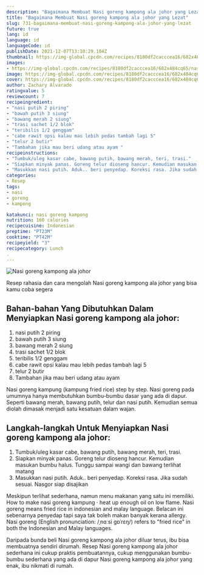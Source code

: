 ```yaml
---
description: "Bagaimana Membuat Nasi goreng kampong ala johor yang Lezat"
title: "Bagaimana Membuat Nasi goreng kampong ala johor yang Lezat"
slug: 731-bagaimana-membuat-nasi-goreng-kampong-ala-johor-yang-lezat
future: true
lang: id
language: id
languageCode: id
publishDate: 2021-12-07T13:10:29.104Z 
thumbnail: https://img-global.cpcdn.com/recipes/8180df2cacccea16/682x484cq65/nasi-goreng-kampong-ala-johor-foto-resep-utama.png
images:
- https://img-global.cpcdn.com/recipes/8180df2cacccea16/682x484cq65/nasi-goreng-kampong-ala-johor-foto-resep-utama.png
image: https://img-global.cpcdn.com/recipes/8180df2cacccea16/682x484cq65/nasi-goreng-kampong-ala-johor-foto-resep-utama.png
cover: https://img-global.cpcdn.com/recipes/8180df2cacccea16/682x484cq65/nasi-goreng-kampong-ala-johor-foto-resep-utama.png
author: Zachary Alvarado
ratingvalue: 5
reviewcount: 7
recipeingredient:
- "nasi putih 2 piring"
- "bawah putih 3 siung"
- "bawang merah 2 siung"
- "trasi sachet 1/2 blok"
- "teribilis 1/2 genggam"
- "cabe rawit opsi kalau mau lebih pedas tambah lagi 5"
- "telur 2 butir"
- "Tambahan jika mau beri udang atau ayam "
recipeinstructions:
- "Tumbuk/uleg kasar cabe, bawang putih, bawang merah, teri, trasi."
- "Siapkan minyak panas. Goreng telur dioseng hancur. Kemudian masukan bumbu halus. Tunggu sampai wangi dan bawang terlihat matang"
- "Masukkan nasi putih. Aduk.. beri penyedap. Koreksi rasa. Jika sudah sesuai. Nasgor siap disajikan"
categories:
- Resep
tags:
- nasi
- goreng
- kampong

katakunci: nasi goreng kampong 
nutrition: 160 calories
recipecuisine: Indonesian
preptime: "PT23M"
cooktime: "PT42M"
recipeyield: "3"
recipecategory: Lunch
. 
---
```



![Nasi goreng kampong ala johor](https://img-global.cpcdn.com/recipes/8180df2cacccea16/682x484cq65/nasi-goreng-kampong-ala-johor-foto-resep-utama.png)

Resep rahasia dan cara mengolah  Nasi goreng kampong ala johor yang bisa kamu coba segera

<!--inarticleads1-->

## Bahan-bahan Yang Dibutuhkan Dalam Menyiapkan Nasi goreng kampong ala johor:

1. nasi putih 2 piring
1. bawah putih 3 siung
1. bawang merah 2 siung
1. trasi sachet 1/2 blok
1. teribilis 1/2 genggam
1. cabe rawit opsi kalau mau lebih pedas tambah lagi 5
1. telur 2 butir
1. Tambahan jika mau beri udang atau ayam 

Nasi goreng kampung (kampung fried rice) step by step. Nasi goreng pada umumnya hanya membutuhkan bumbu-bumbu dasar yang ada di dapur. Seperti bawang merah, bawang putih, telur dan nasi putih. Kemudian semua diolah dimasak menjadi satu kesatuan dalam wajan. 

<!--inarticleads2-->

## Langkah-langkah Untuk Menyiapkan Nasi goreng kampong ala johor:

1. Tumbuk/uleg kasar cabe, bawang putih, bawang merah, teri, trasi.
1. Siapkan minyak panas. Goreng telur dioseng hancur. Kemudian masukan bumbu halus. Tunggu sampai wangi dan bawang terlihat matang
1. Masukkan nasi putih. Aduk.. beri penyedap. Koreksi rasa. Jika sudah sesuai. Nasgor siap disajikan


Meskipun terlihat sederhana, namun menu makanan yang satu ini memiliki. How to make nasi goreng kampung · heat up enough oil on low flame. Nasi goreng means fried rice in indonesian and malay language. Belacan ini sebenarnya penyedap tapi saya tak boleh makan banyak kerana allergy. Nasi goreng (English pronunciation: /ˌnɑːsi ɡɒˈrɛŋ/) refers to &#34;fried rice&#34; in both the Indonesian and Malay languages. 

Daripada bunda beli  Nasi goreng kampong ala johor  diluar terus, ibu  bisa membuatnya sendiri dirumah. Resep  Nasi goreng kampong ala johor  sederhana ini cukup praktis pembuatannya, cukup menggunakan bumbu-bumbu sederhana yang ada di dapur  Nasi goreng kampong ala johor  yang enak, ibu nikmati di rumah.
